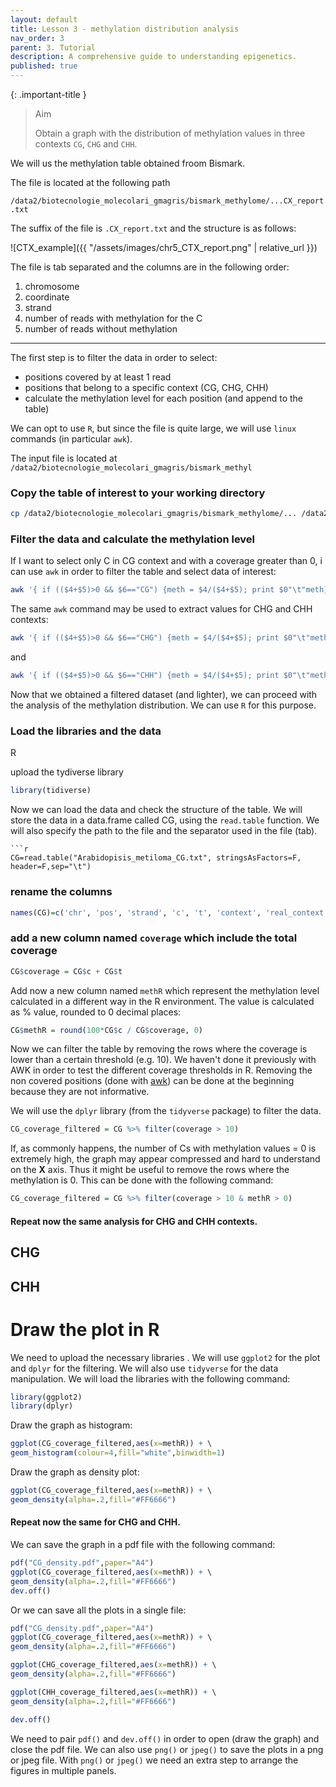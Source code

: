```yaml
---
layout: default
title: Lesson 3 - methylation distribution analysis
nav_order: 3
parent: 3. Tutorial
description: A comprehensive guide to understanding epigenetics.
published: true
---
```


{: .important-title }
> Aim
>
> Obtain a graph with the distribution of methylation values in three contexts `CG`, `CHG` and `CHH`.

We will us the methylation table obtained froom Bismark.

The file is located at the following path

`/data2/biotecnologie_molecolari_gmagris/bismark_methylome/...CX_report.txt`

The suffix of the file is `.CX_report.txt` and the structure is as follows:

![CTX_example]({{ "/assets/images/chr5_CTX_report.png" | relative_url }})


The file is tab separated and the columns are in the following order:
1. chromosome
2. coordinate
3. strand
4. number of reads with methylation for the C
5. number of reads without methylation 

---

The first step is to filter the data in order to select:
- positions covered by at least 1 read
- positions that belong to a specific context (CG, CHG, CHH)
- calculate the methylation level for each position (and append to the table)

We can opt to use `R`, but since the file is quite large, we will use `linux` commands (in particular `awk`).

The input file is located at `/data2/biotecnologie_molecolari_gmagris/bismark_methyl`

### Copy the table of interest to your working directory

```bash
cp /data2/biotecnologie_molecolari_gmagris/bismark_methylome/... /data2/student_space/st24_01_folder/epigenomics/methylation distribution
```

### Filter the data and calculate the methylation level
If I want to select only C in CG context and with a coverage greater than 0, i can use `awk` in order to filter the table and select data of interest:

```bash
awk '{ if (($4+$5)>0 && $6=="CG") {meth = $4/($4+$5); print $0"\t"meth}}' file_bismark > Arabidopisis_metiloma_CG.txt
```

The same `awk` command may be used to extract values for CHG and CHH contexts:

```bash
awk '{ if (($4+$5)>0 && $6=="CHG") {meth = $4/($4+$5); print $0"\t"meth}}' file_bismark > Arabidopisis_metiloma_CHG.txt
```

and 

```bash
awk '{ if (($4+$5)>0 && $6=="CHH") {meth = $4/($4+$5); print $0"\t"meth}}' file_bismark > Arabidopisis_metiloma_CHH.txt
```

Now that we obtained a filtered dataset (and lighter), we can proceed with the analysis of the methylation distribution. We can use `R` for this purpose.
### Load the libraries and the data 
R 

upload the tydiverse library 
```r
library(tidiverse)
```

Now we can load the data and check the structure of the table.
We will store the data in a data.frame called CG, using the `read.table` function. We will also specify the path to the file and the separator used in the file (tab).


```
```r
CG=read.table("Arabidopisis_metiloma_CG.txt", stringsAsFactors=F, header=F,sep="\t")
```

### rename the columns 
```r
names(CG)=c('chr', 'pos', 'strand', 'c', 't', 'context', 'real_context', 'methylation')
```

### add a new column named `coverage` which include the total coverage

```r
CG$coverage = CG$c + CG$t
```

Add now a new column named `methR` which represent the methylation level calculated in a different way in the R environment. The value is calculated as % value, rounded to 0 decimal places:

```r
CG$methR = round(100*CG$c / CG$coverage, 0)
```
Now we can filter the table by removing the rows where the coverage is lower than a certain threshold (e.g. 10). We haven't done it previously with AWK in order to test the different coverage thresholds in R. Removing the non covered positions (done with [awk](#filter-the-data-and-calculate-the-methylation-level)) can be done at the beginning because they are not informative. 

We will use the `dplyr` library (from the `tidyverse` package) to filter the data.


```r
CG_coverage_filtered = CG %>% filter(coverage > 10)
```

If, as commonly happens, the number of Cs with methylation values = 0 is extremely high, the graph may appear compressed and hard to understand on the __X__ axis. Thus it might be useful to remove the rows where the methylation is 0. This can be done with the following command:

```r
CG_coverage_filtered = CG %>% filter(coverage > 10 & methR > 0)
```

#### Repeat now the same analysis for CHG and CHH contexts.
## CHG 


## CHH


# Draw the plot in R
We need to upload the necessary libraries . We will use `ggplot2` for the plot and `dplyr` for the filtering. We will also use `tidyverse` for the data manipulation. We will load the libraries with the following command:

```r
library(ggplot2)
library(dplyr)
```

Draw the graph as histogram:

```r
ggplot(CG_coverage_filtered,aes(x=methR)) + \
geom_histogram(colour=4,fill="white",binwidth=1)
```

Draw the graph as density plot:

```r
ggplot(CG_coverage_filtered,aes(x=methR)) + \
geom_density(alpha=.2,fill="#FF6666")
```

#### Repeat now the same for CHG and CHH.

We can save the graph in a pdf file with the following command:

```r
pdf("CG_density.pdf",paper="A4")
ggplot(CG_coverage_filtered,aes(x=methR)) + \
geom_density(alpha=.2,fill="#FF6666")
dev.off()
```

Or we can save all the plots in a single file:

```r
pdf("CG_density.pdf",paper="A4")
ggplot(CG_coverage_filtered,aes(x=methR)) + \
geom_density(alpha=.2,fill="#FF6666")

ggplot(CHG_coverage_filtered,aes(x=methR)) + \
geom_density(alpha=.2,fill="#FF6666")

ggplot(CHH_coverage_filtered,aes(x=methR)) + \
geom_density(alpha=.2,fill="#FF6666")

dev.off()
```

We need to pair `pdf()` and `dev.off()` in order to open (draw the graph) and close the pdf file. We can also use `png()` or `jpeg()` to save the plots in a png or jpeg file. With `png()` or `jpeg()` we need an extra step to arrange the figures in multiple panels.